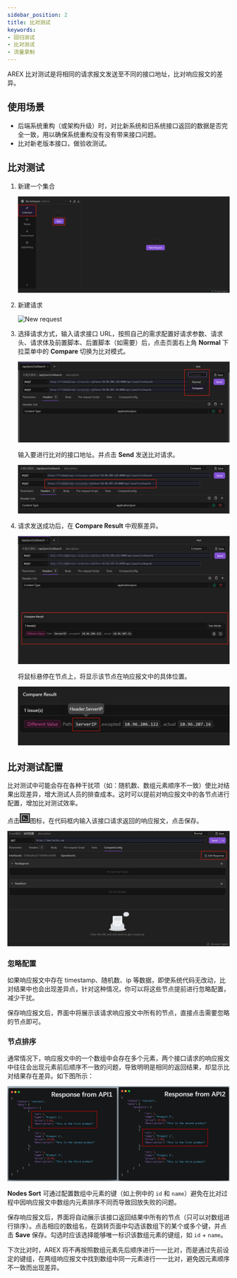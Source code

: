```yaml
---
sidebar_position: 2
title: 比对测试
keywords: 
- 回归测试
- 比对测试
- 流量录制
---
```


AREX 比对测试是将相同的请求报文发送至不同的接口地址，比对响应报文的差异。

## 使用场景

- 后端系统重构（或架构升级）时，对比新系统和旧系统接口返回的数据是否完全一致，用以确保系统重构没有没有带来接口问题。
- 比对新老版本接口，做验收测试。

## 比对测试

1. 新建一个集合

    ![新建集合](../resource/c1.newcollection.png)

2. 新建请求

    <img src="https://i.328888.xyz/2023/02/09/3T59J.png" alt="New request" width="400" height="" />


3. 选择请求方式，输入请求接口 URL，按照自己的需求配置好请求参数、请求头、请求体及前置脚本、后置脚本（如需要）后，点击页面右上角 **Normal** 下拉菜单中的 **Compare** 切换为比对模式。

    ![比对测试](../resource/c2.compare1.png)

    输入要进行比对的接口地址。并点击 **Send** 发送比对请求。

    ![比对测试](../resource/c2.compare.png)

4. 请求发送成功后，在 **Compare Result** 中观察差异。

    ![比对差异](../resource/c2.compare.diff.png)
    
    将鼠标悬停在节点上，将显示该节点在响应报文中的具体位置。

    ![比对差异](../resource/c2.differ.png)

## 比对测试配置

比对测试中可能会存在各种干扰项（如：随机数、数组元素顺序不一致）使比对结果出现差异，增大测试人员的排查成本。这时可以提前对响应报文中的各节点进行配置，增加比对测试效率。

点击![](../resource/c3.edit.png)图标，在代码框内输入该接口请求返回的响应报文，点击保存。

![编辑响应体](../resource/c2.edit.response.png)

### 忽略配置

如果响应报文中存在 timestamp、随机数、ip 等数据，即使系统代码无改动，比对结果中也会出现差异点，针对这种情况，你可以将这些节点提前进行忽略配置，减少干扰。

保存响应报文后，界面中将展示该请求响应报文中所有的节点，直接点击需要忽略的节点即可。

### 节点排序

通常情况下，响应报文中的一个数组中会存在多个元素，两个接口请求的响应报文中往往会出现元素前后顺序不一致的问题，导致明明是相同的返回结果，却显示比对结果存在差异。如下图所示：

![节点顺序错误](../resource/c2.compare.nodesort.png)

**Nodes Sort** 可通过配置数组中元素的键（如上例中的 `id` 和 `name`）避免在比对过程中因响应报文中数组内元素排序不同而导致回放失败的问题。

保存响应报文后，界面将自动展示该接口返回结果中所有的节点（只可以对数组进行排序）。点击相应的数组名，在跳转页面中勾选该数组下的某个或多个键，并点击 **Save** 保存。勾选时应该选择能够唯一标识该数组元素的键组，如 `id` + `name`。

下次比对时，AREX 将不再按照数组元素先后顺序进行一一比对，而是通过先前设定的键组，在两组响应报文中找到数组中同一元素进行一一比对，避免因元素顺序不一致而出现差异。
